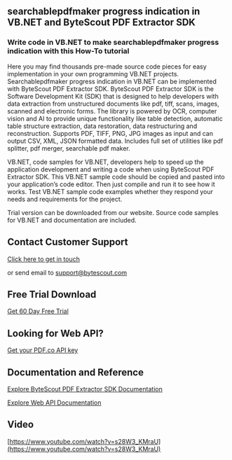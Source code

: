 ## searchablepdfmaker progress indication in VB.NET and ByteScout PDF Extractor SDK

### Write code in VB.NET to make searchablepdfmaker progress indication with this How-To tutorial

Here you may find thousands pre-made source code pieces for easy implementation in your own programming VB.NET projects. Searchablepdfmaker progress indication in VB.NET can be implemented with ByteScout PDF Extractor SDK. ByteScout PDF Extractor SDK is the Software Development Kit (SDK) that is designed to help developers with data extraction from unstructured documents like pdf, tiff, scans, images, scanned and electronic forms. The library is powered by OCR, computer vision and AI to provide unique functionality like table detection, automatic table structure extraction, data restoration, data restructuring and reconstruction. Supports PDF, TIFF, PNG, JPG images as input and can output CSV, XML, JSON formatted data. Includes full set of utilities like pdf splitter, pdf merger, searchable pdf maker.

VB.NET, code samples for VB.NET, developers help to speed up the application development and writing a code when using ByteScout PDF Extractor SDK. This VB.NET sample code should be copied and pasted into your application’s code editor. Then just compile and run it to see how it works. Test VB.NET sample code examples whether they respond your needs and requirements for the project.

Trial version can be downloaded from our website. Source code samples for VB.NET and documentation are included.

## Contact Customer Support

[Click here to get in touch](https://bytescout.zendesk.com/hc/en-us/requests/new?subject=ByteScout%20PDF%20Extractor%20SDK%20Question)

or send email to [support@bytescout.com](mailto:support@bytescout.com?subject=ByteScout%20PDF%20Extractor%20SDK%20Question) 

## Free Trial Download

[Get 60 Day Free Trial](https://bytescout.com/download/web-installer?utm_source=github-readme)

## Looking for Web API? 

[Get your PDF.co API key](https://pdf.co/documentation/api?utm_source=github-readme)

## Documentation and Reference

[Explore ByteScout PDF Extractor SDK Documentation](https://bytescout.com/documentation/index.html?utm_source=github-readme)

[Explore Web API Documentation](https://pdf.co/documentation/api?utm_source=github-readme)

## Video

[https://www.youtube.com/watch?v=s28W3_KMraU](https://www.youtube.com/watch?v=s28W3_KMraU)
